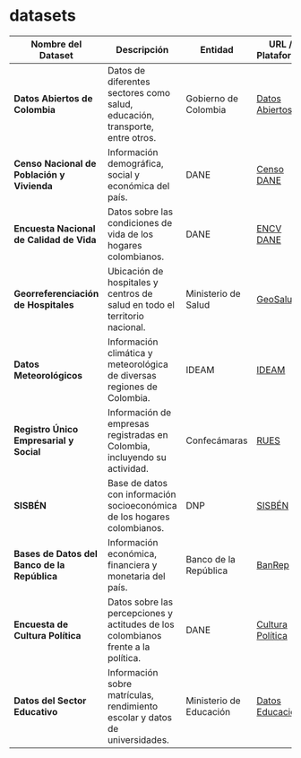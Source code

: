 # datasets


| **Nombre del Dataset**                     | **Descripción**                                                                 | **Entidad**                    | **URL / Plataforma**                                         |
|--------------------------------------------|---------------------------------------------------------------------------------|--------------------------------|-------------------------------------------------------------|
| **Datos Abiertos de Colombia**             | Datos de diferentes sectores como salud, educación, transporte, entre otros.     | Gobierno de Colombia           | [Datos Abiertos](https://www.datos.gov.co/)                  |
| **Censo Nacional de Población y Vivienda** | Información demográfica, social y económica del país.                           | DANE                           | [Censo DANE](https://www.dane.gov.co/)                       |
| **Encuesta Nacional de Calidad de Vida**   | Datos sobre las condiciones de vida de los hogares colombianos.                  | DANE                           | [ENCV DANE](https://www.dane.gov.co/)                        |
| **Georreferenciación de Hospitales**       | Ubicación de hospitales y centros de salud en todo el territorio nacional.       | Ministerio de Salud            | [GeoSalud](https://geoportal.dane.gov.co/)                   |
| **Datos Meteorológicos**                   | Información climática y meteorológica de diversas regiones de Colombia.          | IDEAM                          | [IDEAM](http://www.ideam.gov.co/web/atencion-y-participacion)|
| **Registro Único Empresarial y Social**    | Información de empresas registradas en Colombia, incluyendo su actividad.        | Confecámaras                   | [RUES](https://www.rues.org.co/)                             |
| **SISBÉN**                                | Base de datos con información socioeconómica de los hogares colombianos.         | DNP                            | [SISBÉN](https://www.sisben.gov.co/)                         |
| **Bases de Datos del Banco de la República**| Información económica, financiera y monetaria del país.                          | Banco de la República           | [BanRep](https://www.banrep.gov.co/)                         |
| **Encuesta de Cultura Política**           | Datos sobre las percepciones y actitudes de los colombianos frente a la política.| DANE                           | [Cultura Política](https://www.dane.gov.co/)                 |
| **Datos del Sector Educativo**             | Información sobre matrículas, rendimiento escolar y datos de universidades.      | Ministerio de Educación        | [Datos Educación](https://www.datos.gov.co/Educación/)       |

